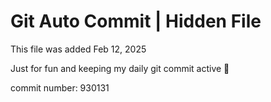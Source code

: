 # Git Auto Commit | Hidden File

This file was added Feb 12, 2025

Just for fun and keeping my daily git commit active 🤪

commit number: 930131
